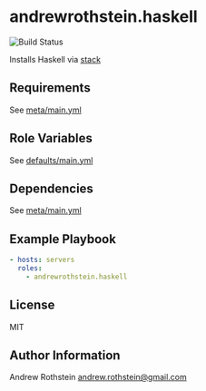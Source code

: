 andrewrothstein.haskell
=========
![Build Status](https://github.com/andrewrothstein/ansible-haskell/actions/workflows/build.yml/badge.svg)

Installs Haskell via [stack](https://docs.haskellstack.org/en/stable/README/)

Requirements
------------

See [meta/main.yml](meta/main.yml)

Role Variables
--------------

See [defaults/main.yml](defaults/main.yml)

Dependencies
------------

See [meta/main.yml](meta/main.yml)

Example Playbook
----------------

```yml
- hosts: servers
  roles:
    - andrewrothstein.haskell
```

License
-------

MIT

Author Information
------------------

Andrew Rothstein <andrew.rothstein@gmail.com>
